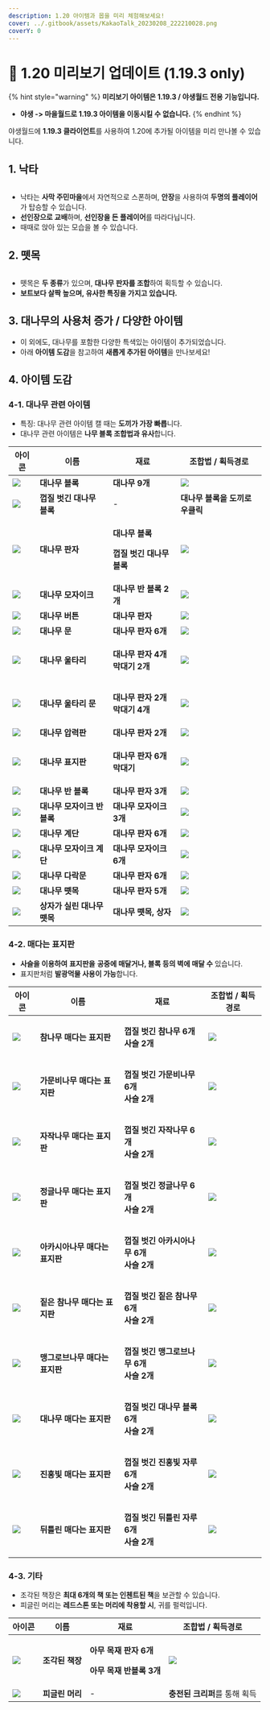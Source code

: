 ```yaml
---
description: 1.20 아이템과 몹을 미리 체험해보세요!
cover: ../.gitbook/assets/KakaoTalk_20230208_222210028.png
coverY: 0
---
```


# 🌳 1.20 미리보기 업데이트 (1.19.3 only)

{% hint style="warning" %}
**미리보기 아이템은 1.19.3 / 야생월드 전용 기능입니다.**&#x20;

* **야생 -> 마을월드로 1.19.3 아이템을 이동시킬 수 없습니다.**
{% endhint %}

야생월드에 **1.19.3 클라이언트**를 사용하여 1.20에 추가될 아이템을 미리 만나볼 수 있습니다.&#x20;

## 1. 낙타

<figure><img src="../.gitbook/assets/2023-02-06_08.29.22 (1).png" alt=""><figcaption></figcaption></figure>

* 낙타는 **사막 주민마을**에서 자연적으로 스폰하며, **안장**을 사용하여 **두명의 플레이어**가 탑승할 수 있습니다.
* **선인장으로 교배**하며, **선인장을 든 플레이어**를 따라다닙니다.&#x20;
* 때때로 앉아 있는 모습을 볼 수 있습니다.

## 2. 뗏목

<figure><img src="../.gitbook/assets/2023-02-08_22.25.28.png" alt=""><figcaption></figcaption></figure>

* 뗏목은 **두 종류**가 있으며, **대나무 판자를 조합**하여 획득할 수 있습니다.
* **보트보다 살짝 높으며, 유사한 특징을 가지고 있습니다.**&#x20;

## 3. 대나무의 사용처 증가 / 다양한  아이템&#x20;

* 이 외에도, 대나무를 포함한 다양한 특색있는 아이템이 추가되었습니다.
* 아래 **아이템 도감**을 참고하여 **새롭게 추가된 아이템**을 만나보세요!

## 4. 아이템 도감

### **4-1. 대나무 관련 아이템**

* 특징: 대나무 관련 아이템 캘 때는 **도끼가 가장 빠릅**니다.
* 대나무 관련 아이템은 **나무 블록 조합법과 유사**합니다.

| 아이콘                                                                     | 이름                | 재료                                                                 | 조합법 / 획득경로                                |
| ----------------------------------------------------------------------- | ----------------- | ------------------------------------------------------------------ | ----------------------------------------- |
| ![](../.gitbook/assets/Block\_of\_Bamboo\_JE3.webp)                     | **대나무 블록**        | **대나무 9개**                                                         | ![](<../.gitbook/assets/image (152).png>) |
| ![](../.gitbook/assets/Block\_of\_Stripped\_Bamboo\_JE3.webp)           | **껍질 벗긴 대나무 블록**  | -                                                                  | **대나무 블록을 도끼로 우클릭**                       |
| ![](../.gitbook/assets/Bamboo\_Planks\_JE2.webp)                        | **대나무 판자**        | <p><strong>대나무 블록</strong></p><p><strong>껍질 벗긴 대나무 블록</strong></p> | ![](<../.gitbook/assets/image (139).png>) |
| ![](../.gitbook/assets/Bamboo\_Mosaic\_JE1\_BE1.webp)                   | **대나무 모자이크**      | **대나무 반 블록 2개**                                                    | ![](<../.gitbook/assets/image (144).png>) |
| ![](../.gitbook/assets/Bamboo\_Button\_JE1\_BE1.webp)                   | **대나무 버튼**        | **대나무 판자**                                                         | ![](<../.gitbook/assets/image (157).png>) |
| ![](../.gitbook/assets/Bamboo\_Door\_%28item%29\_JE1\_BE1.webp)         | **대나무 문**         | **대나무 판자 6개**                                                      | ![](<../.gitbook/assets/image (138).png>) |
| ![](../.gitbook/assets/Bamboo\_Fence\_JE1\_BE1.webp)                    | **대나무 울타리**       | <p><strong>대나무 판자 4개</strong><br><strong>막대기 2개</strong></p>       | ![](<../.gitbook/assets/image (145).png>) |
| ![](../.gitbook/assets/Bamboo\_Fence\_Gate\_JE1.webp)                   | **대나무 울타리 문**     | <p><strong>대나무 판자 2개</strong><br><strong>막대기 4개</strong></p>       | ![](<../.gitbook/assets/image (25).png>)  |
| ![](../.gitbook/assets/Bamboo\_Pressure\_Plate\_JE1\_BE1.webp)          | **대나무 압력판**       | **대나무 판자 2개**                                                      | ![](<../.gitbook/assets/image (40).png>)  |
| ![](../.gitbook/assets/Bamboo\_Sign\_%28item%29\_JE1\_BE1.webp)         | **대나무 표지판**       | <p><strong>대나무 판자 6개</strong><br><strong>막대기</strong></p>          | ![](<../.gitbook/assets/image (48).png>)  |
| ![](../.gitbook/assets/Bamboo\_Slab\_JE1\_BE1.webp)                     | **대나무 반 블록**      | **대나무 판자 3개**                                                      | ![](<../.gitbook/assets/image (42).png>)  |
| ![](../.gitbook/assets/Bamboo\_Mosaic\_Slab\_JE1\_BE1.webp)             | **대나무 모자이크 반 블록** | **대나무 모자이크 3개**                                                    | ![](<../.gitbook/assets/image (10).png>)  |
| ![](../.gitbook/assets/Bamboo\_Stairs\_JE1\_BE1.webp)                   | **대나무 계단**        | **대나무 판자 6개**                                                      | ![](<../.gitbook/assets/image (16).png>)  |
| ![](../.gitbook/assets/Bamboo\_Mosaic\_Stairs\_JE1\_BE1.webp)           | **대나무 모자이크 계단**   | **대나무 모자이크 6개**                                                    | ![](<../.gitbook/assets/image (29).png>)  |
| ![](../.gitbook/assets/Bamboo\_Trapdoor\_JE1\_BE1.webp)                 | **대나무 다락문**       | **대나무 판자 6개**                                                      | ![](<../.gitbook/assets/image (43).png>)  |
| ![](../.gitbook/assets/Bamboo\_Raft\_%28item%29\_JE1.webp)              | **대나무 뗏목**        | **대나무 판자 5개**                                                      | ![](<../.gitbook/assets/image (18).png>)  |
| ![](../.gitbook/assets/Bamboo\_Raft\_with\_Chest\_%28item%29\_BE1.webp) | **상자가 실린 대나무 뗏목** | **대나무 뗏목, 상자**                                                     | ![](<../.gitbook/assets/image (21).png>)  |

### **4-2. 매다는 표지판**

* **사슬을 이용하여** **표지판을** **공중에 매달거나, 블록 등의 벽에 매달 수** 있습니다.
* 표지판처럼 **발광먹물 사용이 가능**합니다.

| 아이콘                                                                         | 이름                 | 재료                                                                | 조합법 / 획득경로                               |
| --------------------------------------------------------------------------- | ------------------ | ----------------------------------------------------------------- | ---------------------------------------- |
| ![](../.gitbook/assets/Oak\_Hanging\_Sign\_%28item%29\_JE1\_BE1.webp)       | **참나무 매다는 표지판**    | <p><strong>껍질 벗긴 참나무 6개</strong><br><strong>사슬 2개</strong></p>    | ![](<../.gitbook/assets/image (45).png>) |
| ![](../.gitbook/assets/Spruce\_Hanging\_Sign\_%28item%29\_JE1\_BE1.webp)    | **가문비나무 매다는 표지판**  | <p><strong>껍질 벗긴 가문비나무 6개</strong><br><strong>사슬 2개</strong></p>  | ![](<../.gitbook/assets/image (47).png>) |
| ![](../.gitbook/assets/Birch\_Hanging\_Sign\_%28item%29\_JE1\_BE1.webp)     | **자작나무 매다는 표지판**   | <p><strong>껍질 벗긴 자작나무 6개</strong><br><strong>사슬 2개</strong></p>   | ![](<../.gitbook/assets/image (22).png>) |
| ![](../.gitbook/assets/Jungle\_Hanging\_Sign\_%28item%29\_JE1\_BE1.webp)    | **정글나무 매다는 표지판**   | <p><strong>껍질 벗긴 정글나무 6개</strong><br><strong>사슬 2개</strong></p>   | ![](<../.gitbook/assets/image (33).png>) |
| ![](../.gitbook/assets/Acacia\_Hanging\_Sign\_%28item%29\_JE1\_BE1.webp)    | **아카시아나무 매다는 표지판** | <p><strong>껍질 벗긴 아카시아나무 6개</strong><br><strong>사슬 2개</strong></p> | ![](<../.gitbook/assets/image (7).png>)  |
| ![](../.gitbook/assets/Dark\_Oak\_Hanging\_Sign\_%28item%29\_JE1\_BE1.webp) | **짙은 참나무 매다는 표지판** | <p><strong>껍질 벗긴 짙은 참나무 6개</strong><br><strong>사슬 2개</strong></p> | ![](<../.gitbook/assets/image (4).png>)  |
| ![](../.gitbook/assets/Mangrove\_Hanging\_Sign\_%28item%29\_JE1\_BE1.webp)  | **맹그로브나무 매다는 표지판** | <p><strong>껍질 벗긴 맹그로브나무 6개</strong><br><strong>사슬 2개</strong></p> | ![](<../.gitbook/assets/image (27).png>) |
| ![](../.gitbook/assets/Bamboo\_Hanging\_Sign\_%28item%29\_JE1\_BE1.webp)    | **대나무 매다는 표지판**    | <p><strong>껍질 벗긴 대나무 블록 6개</strong><br><strong>사슬 2개</strong></p> | ![](<../.gitbook/assets/image (32).png>) |
| ![](../.gitbook/assets/Crimson\_Hanging\_Sign\_%28item%29\_JE1\_BE1.webp)   | **진홍빛 매다는 표지판**    | <p><strong>껍질 벗긴 진홍빛 자루 6개</strong><br><strong>사슬 2개</strong></p> | ![](<../.gitbook/assets/image (38).png>) |
| ![](../.gitbook/assets/Warped\_Hanging\_Sign\_%28item%29\_JE1\_BE1.webp)    | **뒤틀린 매다는 표지판**    | <p><strong>껍질 벗긴 뒤틀린 자루 6개</strong><br><strong>사슬 2개</strong></p> | ![](<../.gitbook/assets/image (19).png>) |

### &#x20;**4-3. 기타**

* 조각된 책장은 **최대 6개의 책 또는 인첸트된 책**을 보관할 수 있습니다.
* 피글린 머리는 **레드스톤 또는 머리에 착용할 시**, 귀를 펄럭입니다.

| 아이콘                                                               | 이름         | 재료                                                                                       | 조합법 / 획득경로                               |
| ----------------------------------------------------------------- | ---------- | ---------------------------------------------------------------------------------------- | ---------------------------------------- |
| ![](../.gitbook/assets/Chiseled\_Bookshelf\_%28S\_0%29\_JE2.webp) | **조각된 책장** | <p><strong>아무</strong> <strong>목재 판자 6개</strong></p><p><strong>아무 목재 반블록 3개</strong></p> | ![](<../.gitbook/assets/image (39).png>) |
| ![](../.gitbook/assets/Piglin\_Head\_%288%29\_JE1.webp)           | **피글린 머리** | -                                                                                        | **충전된 크리퍼**를 통해 획득                       |
